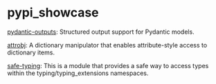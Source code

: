 # pypi_showcase
[pydantic-outputs](https://pypi.org/project/pydantic-outputs/): Structured output support for Pydantic models.

[attrobj](https://pypi.org/project/attrobj/): A dictionary manipulator that enables attribute-style access to dictionary items.

[safe-typing](https://pypi.org/project/safe-typing/): This is a module that provides a safe way to access types within the typing/typing_extensions namespaces.


